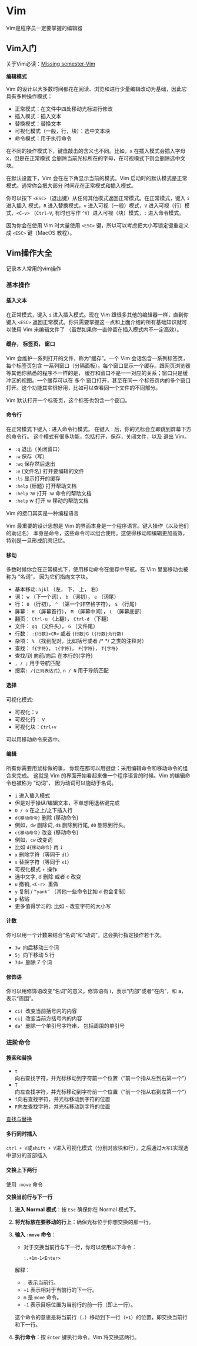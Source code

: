 # Vim

Vim是程序员一定要掌握的编辑器

## Vim入门

关于Vim必读：[Missing semester-Vim](https://missing-semester-cn.github.io/2020/editors/)

**编辑模式**

Vim 的设计以大多数时间都花在阅读、浏览和进行少量编辑改动为基础，因此它具有多种操作模式：

- 正常模式：在文件中四处移动光标进行修改
- 插入模式：插入文本
- 替换模式：替换文本
- 可视化模式（一般，行，块）：选中文本块
- 命令模式：用于执行命令

在不同的操作模式下，键盘敲击的含义也不同。比如，x 在插入模式会插入字母 x，但是在正常模式 会删除当前光标所在的字母，在可视模式下则会删除选中文块。

在默认设置下，Vim 会在左下角显示当前的模式。Vim 启动时的默认模式是正常模式。通常你会把大部分 时间花在正常模式和插入模式。

你可以按下 `<ESC>`（退出键）从任何其他模式返回正常模式。在正常模式，键入 `i` 进入插入 模式，`R` 进入替换模式，`v` 进入可视（一般）模式，`V` 进入可视（行）模式，`<C-v>` （`Ctrl-V`, 有时也写作 `^V`）进入可视（块）模式，`:` 进入命令模式。

因为你会在使用 Vim 时大量使用 `<ESC>` 键，所以可以考虑把大小写锁定键重定义成 `<ESC>` 键（MacOS 教程）。

## Vim操作大全

记录本人常用的vim操作

### 基本操作

#### 插入文本

在正常模式，键入 `i` 进入插入模式。现在 Vim 跟很多其他的编辑器一样，直到你键入 `<ESC>` 返回正常模式。你只需要掌握这一点和上面介绍的所有基础知识就可以使用 Vim 来编辑文件了 （虽然如果你一直停留在插入模式内不一定高效）。

#### 缓存， 标签页， 窗口

Vim 会维护一系列打开的文件，称为“缓存”。一个 Vim 会话包含一系列标签页，每个标签页包含 一系列窗口（分隔面板）。每个窗口显示一个缓存。跟网页浏览器等其他你熟悉的程序不一样的是， 缓存和窗口不是一一对应的关系；窗口只是缓冲区的视图。一个缓存可以在 多个 窗口打开，甚至在同一 个标签页内的多个窗口打开。这个功能其实很好用，比如可以查看同一个文件的不同部分。

Vim 默认打开一个标签页，这个标签也包含一个窗口。

#### 命令行

在正常模式下键入 : 进入命令行模式。 在键入 : 后，你的光标会立即跳到屏幕下方的命令行。 这个模式有很多功能，包括打开，保存，关闭文件，以及 退出 Vim。

- `:q` 退出（关闭窗口）
- `:w` 保存（写）
- `:wq` 保存然后退出
- `:e` {文件名} 打开要编辑的文件
- `:ls` 显示打开的缓存
- `:help` {标题} 打开帮助文档
- `:help` :w 打开 :w 命令的帮助文档
- `:help` w 打开 w 移动的帮助文档

Vim 的接口其实是一种编程语言

Vim 最重要的设计思想是 Vim 的界面本身是一个程序语言。键入操作（以及他们的助记名） 本身是命令，这些命令可以组合使用。这使得移动和编辑更加高效，特别是一旦形成肌肉记忆。

#### 移动

多数时候你会在正常模式下，使用移动命令在缓存中导航。在 Vim 里面移动也被称为 “名词”， 因为它们指向文字块。

- 基本移动: `hjkl` （左， 下， 上， 右）
- 词： `w` （下一个词）， `b` （词初）， `e` （词尾）
- 行： `0` （行初）， `^` （第一个非空格字符）， `$` （行尾）
- 屏幕： `H` （屏幕首行）， `M` （屏幕中间）， `L` （屏幕底部）
- 翻页： `Ctrl-u` （上翻）， `Ctrl-d` （下翻）
- 文件： `gg` （文件头）， `G` （文件尾）
- 行数： `:{行数}<CR>` 或者 `{行数}G ({行数}为行数)`
- 杂项： `%` （找到配对，比如括号或者 /* */ 之类的注释对）
- 查找： `f{字符}`， `t{字符}`， `F{字符}`， `T{字符}`
- 查找/到 向前/向后 在本行的{字符}
- `, / ;` 用于导航匹配
- 搜索`: /{正则表达式}`, `n / N` 用于导航匹配

#### 选择

可视化模式:

- 可视化：`v`
- 可视化行： `V`
- 可视化块：`Ctrl+v`

可以用移动命令来选中。

#### 编辑

所有你需要用鼠标做的事， 你现在都可以用键盘：采用编辑命令和移动命令的组合来完成。 这就是 Vim 的界面开始看起来像一个程序语言的时候。Vim 的编辑命令也被称为 “动词”， 因为动词可以施动于名词。

- `i` 进入插入模式
- 但是对于操纵/编辑文本，不单想用退格键完成
- `O / o` 在之上/之下插入行
- `d{移动命令}` 删除 {移动命令}
- 例如，`dw` 删除词, `d$` 删除到行尾, `d0` 删除到行头。
- `c{移动命令}` 改变 {移动命令}
- 例如，`cw` 改变词
- 比如 `d{移动命令}` 再 `i`
- `x` 删除字符（等同于 `dl`）
- `s` 替换字符（等同于 `xi`）
- 可视化模式 + 操作
- 选中文字, d 删除 或者 c 改变
- `u` 撤销, `<C-r> `重做
- `y` 复制 / `“yank”` （其他一些命令比如 `d` 也会复制）
- `p` 粘贴
- 更多值得学习的: 比如 `~` 改变字符的大小写

#### 计数

你可以用一个计数来结合“名词”和“动词”，这会执行指定操作若干次。

- `3w `向后移动三个词
- `5j `向下移动 5 行
- `7dw `删除 7 个词

#### 修饰语

你可以用修饰语改变“名词”的意义。修饰语有 i，表示“内部”或者“在内”，和 a， 表示“周围”。

- `ci( `改变当前括号内的内容
- `ci[ `改变当前方括号内的内容
- `da' `删除一个单引号字符串， 包括周围的单引号

### 进阶命令

#### 搜索和替换

- `t`向右查找字符，并光标移动到字符前一个位置（“前一个指从左到右第一个“）
- `T`向左查找字符，并光标移动到字符前一个位置（“前一个指从右到左第一个“）
- `f`向右查找字符，并光标移动到字符的位置
- `F`向左查找字符，并光标移动到字符的位置

[查找与替换](https://harttle.land/2016/08/08/vim-search-in-file.html)

#### 多行同时插入

`ctrl + V`或`shift + V`进入可视化模式（分别对应块和行），之后通过`大写I`实现选中部分的首部插入

#### 交换上下两行

使用 `:move` 命令

**交换当前行与下一行**

1. **进入 Normal 模式**：按 `Esc` 确保你在 Normal 模式下。

2. **将光标放在要移动的行上**：确保光标位于你想交换的那一行。

3. **输入 `:move` 命令**：

   - 对于交换当前行与下一行，你可以使用以下命令：
  
     ```vim
     :.+1m-1<Enter>
     ```

   解释：

   - `.` 表示当前行。
   - `+1` 表示相对于当前行的下一行。
   - `m` 是 `move` 命令。
   - `-1` 表示目标位置为当前行的前一行（即上一行）。

   这个命令的意思是将当前行（`.`）移动到下一行（`+1`）的位置，即交换当前行和下一行。

4. **执行命令**：按 `Enter` 键执行命令，Vim 将交换这两行。


